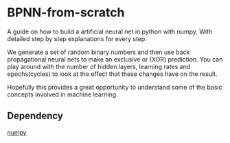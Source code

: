 # BPNN-from-scratch
A guide on how to build a artificial neural net in python with numpy.
With detailed step by step explanations for every step.

We generate a set of random binary numbers and then use back propagational neural nets to make an exclusive or (XOR) prediction.
You can play around with the number of hidden layers, learning rates  and epochs(cycles) to look at the effect that these changes have on the result.

Hopefully this provides a great opportunity to understand some of the basic concepts involved in machine learning.

## Dependency
[numpy](https://www.scipy.org/scipylib/download.html "How to install numpy")
